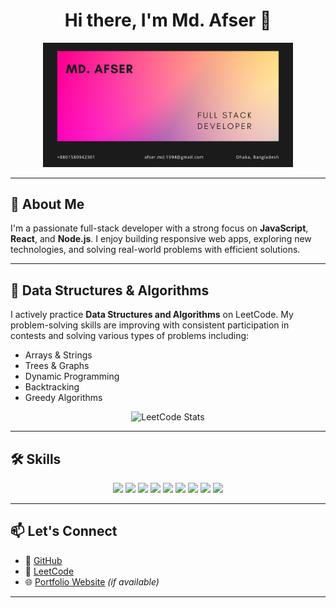 <h1 align="center">Hi there, I'm Md. Afser 👋</h1>

<div align="center">
  <img src="/images/afser-tanveer-card.png" alt="Md. Afser" width="400" />
</div>

---

## 🚀 About Me

I'm a passionate full-stack developer with a strong focus on **JavaScript**, **React**, and **Node.js**. I enjoy building responsive web apps, exploring new technologies, and solving real-world problems with efficient solutions.

---

## 🧠 Data Structures & Algorithms

I actively practice **Data Structures and Algorithms** on LeetCode. My problem-solving skills are improving with consistent participation in contests and solving various types of problems including:

- Arrays & Strings  
- Trees & Graphs  
- Dynamic Programming  
- Backtracking  
- Greedy Algorithms  

<div align="center">
  <img src="https://leetcard.jacoblin.cool/afsertanveer" alt="LeetCode Stats" />
</div>

---

## 🛠️ Skills

<div align="center">
  
  <img src="https://img.shields.io/badge/JavaScript-F7DF1E?logo=javascript&logoColor=black&style=for-the-badge" />
  <img src="https://img.shields.io/badge/React-61DAFB?logo=react&logoColor=black&style=for-the-badge" />
  <img src="https://img.shields.io/badge/Node.js-339933?logo=nodedotjs&logoColor=white&style=for-the-badge" />
  <img src="https://img.shields.io/badge/Express.js-000000?logo=express&logoColor=white&style=for-the-badge" />
  <img src="https://img.shields.io/badge/MongoDB-47A248?logo=mongodb&logoColor=white&style=for-the-badge" />
  <img src="https://img.shields.io/badge/Tailwind_CSS-38B2AC?logo=tailwind-css&logoColor=white&style=for-the-badge" />
  <img src="https://img.shields.io/badge/Git-F05032?logo=git&logoColor=white&style=for-the-badge" />
  <img src="https://img.shields.io/badge/GitHub-181717?logo=github&logoColor=white&style=for-the-badge" />
  <img src="https://img.shields.io/badge/Vercel-000000?logo=vercel&logoColor=white&style=for-the-badge" />

</div>

---

## 📫 Let's Connect

- 🔗 [GitHub](https://github.com/afsertanveer)
- 🧠 [LeetCode](https://leetcode.com/afsertanveer)
- 🌐 [Portfolio Website](https://afsertanveer.dev) *(if available)*

---

